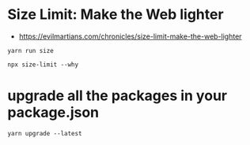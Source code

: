 # Size Limit: Make the Web lighter
- https://evilmartians.com/chronicles/size-limit-make-the-web-lighter

```
yarn run size
```

```
npx size-limit --why
```

# upgrade all the packages in your package.json 

```
yarn upgrade --latest
```
